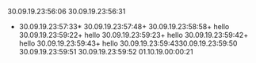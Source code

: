 30.09.19.23:56:06
30.09.19.23:56:31
* 30.09.19.23:57:33* 30.09.19.23:57:48+ 30.09.19.23:58:58+ hello 30.09.19.23:59:22+ hello 30.09.19.23:59:23+ hello 30.09.19.23:59:42+ hello 30.09.19.23:59:43+ hello 30.09.19.23:59:4330.09.19.23:59:50
30.09.19.23:59:51
30.09.19.23:59:52
01.10.19.00:00:21
